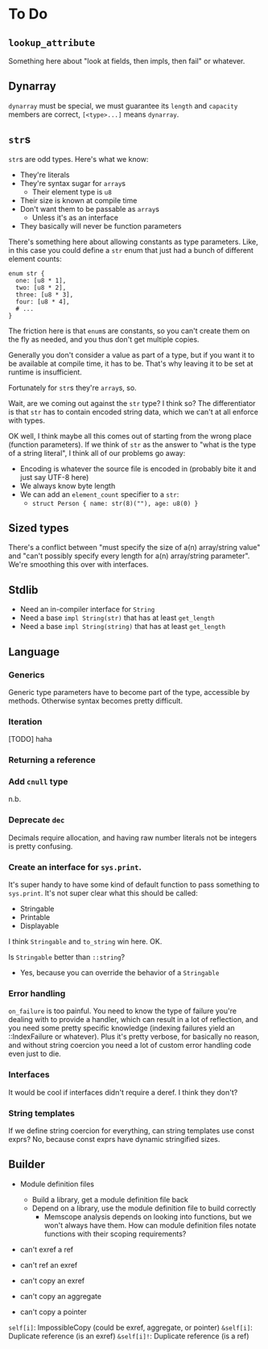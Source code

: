 # To Do

## `lookup_attribute`

Something here about "look at fields, then impls, then fail" or whatever.

## Dynarray

 `dynarray` must be special, we must guarantee its `length` and `capacity`
 members are correct, `[<type>...]` means `dynarray`.

## `str`s

`str`s are odd types. Here's what we know:
- They're literals
- They're syntax sugar for `array`s
  - Their element type is `u8`
- Their size is known at compile time
- Don't want them to be passable as `array`s
  - Unless it's as an interface
- They basically will never be function parameters

There's something here about allowing constants as type parameters. Like, in
this case you could define a `str` enum that just had a bunch of different
element counts:

```sylva
enum str {
  one: [u8 * 1],
  two: [u8 * 2],
  three: [u8 * 3],
  four: [u8 * 4],
  # ...
}
```

The friction here is that `enum`s are constants, so you can't create them on
the fly as needed, and you thus don't get multiple copies.

Generally you don't consider a value as part of a type, but if you want it to
be available at compile time, it has to be. That's why leaving it to be set at
runtime is insufficient.

Fortunately for `str`s they're `array`s, so.

Wait, are we coming out against the `str` type? I think so? The differentiator
is that `str` has to contain encoded string data, which we can't at all enforce
with types.

OK well, I think maybe all this comes out of starting from the wrong place
(function parameters). If we think of `str` as the answer to "what is the type
of a string literal", I think all of our problems go away:
- Encoding is whatever the source file is encoded in (probably bite it and just
say UTF-8 here)
- We always know byte length
- We can add an `element_count` specifier to a `str`:
  - `struct Person { name: str(8)(""), age: u8(0) }`

## Sized types

There's a conflict between "must specify the size of a(n) array/string value"
and "can't possibly specify every length for a(n) array/string parameter".
We're smoothing this over with interfaces.

## Stdlib

- Need an in-compiler interface for `String`
- Need a base `impl String(str)` that has at least `get_length`
- Need a base `impl String(string)` that has at least `get_length`

## Language

### Generics

Generic type parameters have to become part of the type, accessible by methods.
Otherwise syntax becomes pretty difficult.

### Iteration

[TODO] haha

### Returning a reference

### Add `cnull` type

n.b.

### Deprecate `dec`

Decimals require allocation, and having raw number literals not be integers is
pretty confusing.

### Create an interface for `sys.print`.

It's super handy to have some kind of default function to pass something to
`sys.print`. It's not super clear what this should be called:
- Stringable
- Printable
- Displayable

I think `Stringable` and `to_string` win here. OK.

Is `Stringable` better than `::string`?
- Yes, because you can override the behavior of a `Stringable`

### Error handling

`on_failure` is too painful. You need to know the type of failure you're
dealing with to provide a handler, which can result in a lot of reflection, and
you need some pretty specific knowledge (indexing failures yield an
<array>::IndexFailure or whatever). Plus it's pretty verbose, for basically no
reason, and without string coercion you need a lot of custom error handling
code even just to die.

### Interfaces

It would be cool if interfaces didn't require a deref. I think they don't?

### String templates

If we define string coercion for everything, can string templates use const
exprs? No, because const exprs have dynamic stringified sizes.

## Builder

- Module definition files
  - Build a library, get a module definition file back
  - Depend on a library, use the module definition file to build correctly
    - Memscope analysis depends on looking into functions, but we won't always
      have them. How can module definition files notate functions with their
      scoping requirements?

- can't exref a ref
- can't ref an exref
- can't copy an exref
- can't copy an aggregate
- can't copy a pointer

`self[i]`: ImpossibleCopy (could be exref, aggregate, or pointer)
`&self[i]`: Duplicate reference (is an exref)
`&self[i]!`: Duplicate reference (is a ref)
